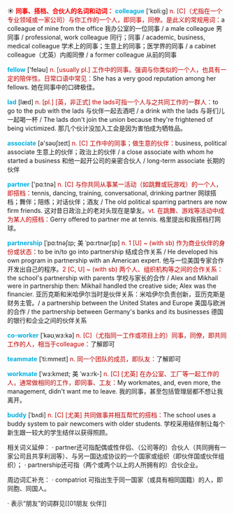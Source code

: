 ☀ <font color="red">**同事、搭档、合伙人的名词和动词：**</font>
<font color="sky blue">**colleague**</font> ['kɒli:ɡ] 
<font color="#c00000">n. [C]（尤指在一个专业领域或一家公司）与你工作的一个人，即同事，同僚。是此义的常规用词：</font>a colleague of mine from the office 我办公室的一位同事 / a male colleague 男同事 / professional, work colleague 同行；同事 / academic, business, medical colleague 学术上的同事；生意上的同事；医学界的同事 / a cabinet colleague（尤英）内阁同僚 / a former colleague 从前的同事

<font color="sky blue">**fellow**</font> ['feləʊ] 
<font color="#c00000">n. [usually pl.] 工作中的同事。强调与你类似的一个人，也具有一定的陪伴性。日常口语中常见：</font>She has a very good reputation among her fellows. 她在同事中的口碑极佳。
           
<font color="sky blue">**lad**</font> [læd]
<font color="#c00000">n. [pl.] [英，非正式] the lads可指一个人与之共同工作的一群人：</font>to go to the pub with the lads 与伙伴一起去酒吧 / a drink with the lads 与哥们儿一起喝一杯 / The lads don't join the union because they're frightened of being victimized. 那几个伙计没加入工会是因为害怕成为牺牲品。

<font color="sky blue">**associate**</font> [ə'səʊʃɪeɪt] 
<font color="#c00000">n. [C] 工作中的同事；做生意的伙伴：</font>business, political associate 生意上的伙伴；政治上的伙伴 / a close associate with whom he started a business 和他一起开公司的亲密合伙人 / long-term associate 长期的伙伴

<font color="sky blue">**partner**</font> ['pɑːtnə] 
<font color="#c00000">n. [C] 与你共同从事某一活动（如跳舞或玩游戏）的一个人，即搭档：</font>tennis, dancing, training, conversational, drinking partner 网球搭档；舞伴；陪练；对话伙伴；酒友 / The old political sparring partners are now firm friends. 这对昔日政治上的老对头现在是挚友。<font color="#c00000">vt. 在跳舞、游戏等活动中成为某人的搭档：</font>Gerry offered to partner me at tennis. 格里提出和我搭档打网球。
                       
<font color="sky blue">**partnership**</font> [ˈpɑ:tnəʃɪp; 美 ˈpɑ:rtnərʃɪp]
<font color="#c00000">n. 1 [U] ~ (with sb) 作为商业伙伴的身份或状态：</font>to be in/to go into partnership 结成合作关系 / He developed his own program in partnership with an American expert. 他与一位美国专家合作开发出自己的程序。<font color="#c00000">2 [C, U] ~ (with sb) 两个人、组织机构等之间的合作关系：</font>the school's partnership with parents 学校与家长的合作 / Alex and Mikhail were in partnership then: Mikhail handled the creative side; Alex was the financier. 亚历克斯和米哈伊尔当时是伙伴关系：米哈伊尔负责创新，亚历克斯是财务主管。/ a partnership between the United States and Europe 美国与欧洲的合作 / the partnership between Germany's banks and its businesses 德国的银行和企业之间的伙伴关系

<font color="sky blue">**co-worker**</font> [ˈkəʊˌwɜ:kə]
<font color="#c00000">n. [C]（尤指同一工作或项目上的）同事，同僚，即共同工作的人，相当于colleague：</font>了解即可

<font color="sky blue">**teammate**</font> [ˈti:mmeɪt]
<font color="#c00000">n. 同一个团队的成员，即队友：</font>了解即可          
           
<font color="sky blue">**workmate**</font> [ˈwɜ:kmeɪt; 美 ˈwɜ:rk-]
<font color="#c00000">n. [C] [尤英] 在办公室、工厂等一起工作的人，通常做相同的工作，即同事、工友：</font>My workmates, and, even more, the management, didn't want me to leave. 我的同事，甚至包括管理层都不想让我离开。

<font color="sky blue">**buddy**</font> [ˈbʌdi]
<font color="#c00000">n. [C] [尤美] 共同做事并相互帮忙的搭档：</font>The school uses a buddy system to pair newcomers with older students. 学校采用结伴制让每个新生跟一较大的学生结伴以获得照顾。

相关词义延伸：
· partner还可指配偶或性伴侣、（公司等的）合伙人（共同拥有一家公司且共享利润等）、与另一国达成协议的一个国家或组织（即伙伴国或伙伴组织）；
· partnership还可指（两个或两个以上的人所拥有的）合伙企业。

周边词汇补充：
· compatriot 可指出生于同一国家（或具有相同国籍）的人，即同胞、同国人。

· 表示“朋友”的词群见[[01朋友 伙伴]]

